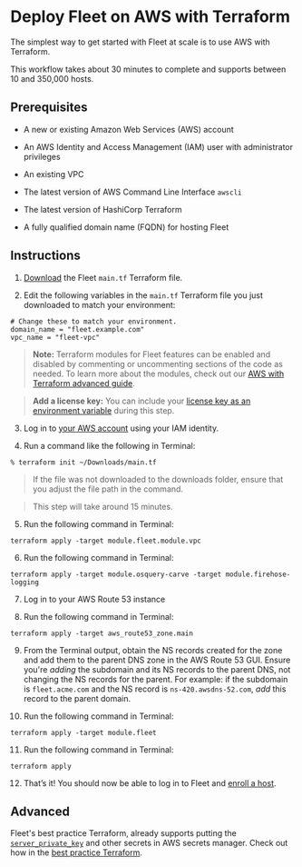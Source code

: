 # Deploy Fleet on AWS with Terraform

The simplest way to get started with Fleet at scale is to use AWS with Terraform.

This workflow takes about 30 minutes to complete and supports between 10 and 350,000 hosts.


## Prerequisites

- A new or existing Amazon Web Services (AWS) account

- An AWS Identity and Access Management (IAM) user with administrator privileges

- An existing VPC

- The latest version of AWS Command Line Interface `awscli`

- The latest version of HashiCorp Terraform

- A fully qualified domain name (FQDN) for hosting Fleet

## Instructions

1. [Download](https://github.com/fleetdm/fleet-terraform/blob/main/example/main.tf) the Fleet `main.tf` Terraform file.

2. Edit the following variables in the `main.tf` Terraform file you just downloaded to match your environment:
    
```
# Change these to match your environment.
domain_name = "fleet.example.com"
vpc_name = "fleet-vpc"
```

> **Note:** Terraform modules for Fleet features can be enabled and disabled by commenting or uncommenting sections of the code as needed. To learn more about the modules, check out our [AWS with Terraform advanced guide](https://fleetdm.com/docs/deploy/deploy-on-aws-with-terraform).

> **Add a license key:** You can include your [license key as an environment variable](https://fleetdm.com/docs/configuration/fleet-server-configuration#license-key) during this step.

3. Log in to [your AWS account](https://aws.amazon.com/iam/) using your IAM identity.

4. Run a command like the following in Terminal:
    
```
% terraform init ~/Downloads/main.tf
```

> If the file was not downloaded to the downloads folder, ensure that you adjust the file path in the command.

> This step will take around 15 minutes.

5. Run the following command in Terminal:

```
terraform apply -target module.fleet.module.vpc
```

6. Run the following command in Terminal:
    
```
terraform apply -target module.osquery-carve -target module.firehose-logging
```

7. Log in to your AWS Route 53 instance

8. Run the following command in Terminal:

```
terraform apply -target aws_route53_zone.main
```

9. From the Terminal output, obtain the NS records created for the zone and add them to the parent DNS zone in the AWS Route 53 GUI. Ensure you're *adding* the subdomain and its NS records to the parent DNS, not changing the NS records for the parent. For example: if the subdomain is `fleet.acme.com` and the NS record is `ns-420.awsdns-52.com`, *add* this record to the parent domain. 

10. Run the following command in Terminal:
    
```
terraform apply -target module.fleet
```

11. Run the following command in Terminal:
    
```
terraform apply
```

12. That’s it! You should now be able to log in to Fleet and [enroll a host](https://fleetdm.com/docs/using-fleet/enroll-hosts).

## Advanced

Fleet's best practice Terraform, already supports putting the [`server_private_key`](https://fleetdm.com/docs/configuration/fleet-server-configuration#server-private-key) and other secrets in AWS secrets manager. Check out how in the [best practice Terraform](https://github.com/fleetdm/fleet-terraform/blob/def4b3320640cd70de83ccdae4e77a388ad1ff96/byo-vpc/byo-db/byo-ecs/main.tf#L100).

<meta name="articleTitle" value="Deploy Fleet on AWS with Terraform">
<meta name="authorGitHubUsername" value="edwardsb">
<meta name="authorFullName" value="Ben Edwards">
<meta name="publishedOn" value="2025-07-17">
<meta name="category" value="guides">
<meta name="articleImageUrl" value="../website/assets/images/articles/deploy-fleet-on-aws-with-terraform-800x450@2x.png">
<meta name="description" value="Learn how to deploy Fleet on AWS.">
